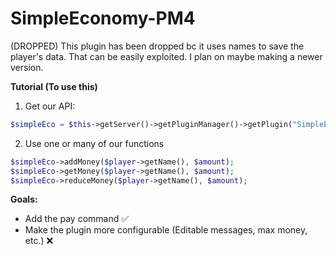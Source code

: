 # SimpleEconomy-PM4

(DROPPED) This plugin has been dropped bc it uses names to save the player's data. That can be easily exploited.
I plan on maybe making a newer version.

**Tutorial (To use this)**
1. Get our API:
```php
$simpleEco = $this->getServer()->getPluginManager()->getPlugin("SimpleEconomy");
```

2. Use one or many of our functions
```php
$simpleEco->addMoney($player->getName(), $amount);
$simpleEco->getMoney($player->getName(), $amount);
$simpleEco->reduceMoney($player->getName(), $amount);
```

**Goals:**

- Add the pay command ✅
- Make the plugin more configurable (Editable messages, max money, etc.) ❌

